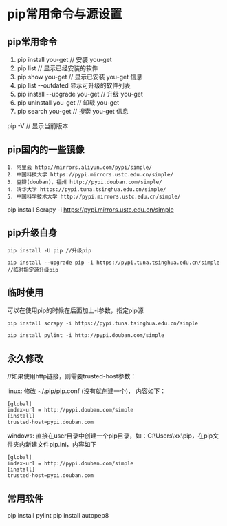 # pip常用命令与源设置

## pip常用命令

1. pip install you-get // 安装 you-get
2. pip list // 显示已经安装的软件
3. pip show you-get // 显示已安装 you-get 信息
4. pip list --outdated 显示可升级的软件列表
5. pip install --upgrade you-get // 升级 you-get
6. pip uninstall  you-get // 卸载 you-get
7. pip search you-get // 搜索 you-get 信息

pip -V // 显示当前版本

## pip国内的一些镜像

```
1. 阿里云 http://mirrors.aliyun.com/pypi/simple/ 
2. 中国科技大学 https://pypi.mirrors.ustc.edu.cn/simple/ 
3. 豆瓣(douban)，福州 http://pypi.douban.com/simple/ 
4. 清华大学 https://pypi.tuna.tsinghua.edu.cn/simple/ 
5. 中国科学技术大学 http://pypi.mirrors.ustc.edu.cn/simple/
```

pip install Scrapy -i https://pypi.mirrors.ustc.edu.cn/simple

## pip升级自身

```
pip install -U pip //升级pip

pip install --upgrade pip -i https://pypi.tuna.tsinghua.edu.cn/simple //临时指定源升级pip
```

## 临时使用

可以在使用pip的时候在后面加上-i参数，指定pip源

```
pip install scrapy -i https://pypi.tuna.tsinghua.edu.cn/simple

pip install pylint -i http://pypi.douban.com/simple 
```

## 永久修改

//如果使用http链接，则需要trusted-host参数：

linux:
修改 ~/.pip/pip.conf (没有就创建一个)， 内容如下：

```
[global]
index-url = http://pypi.douban.com/simple
[install]
trusted-host=pypi.douban.com
```

windows:
直接在user目录中创建一个pip目录，如：C:\Users\xx\pip，在pip文件夹内新建文件pip.ini，内容如下

```
[global]
index-url = http://pypi.douban.com/simple
[install]
trusted-host=pypi.douban.com
```

## 常用软件

pip install pylint
pip install autopep8
